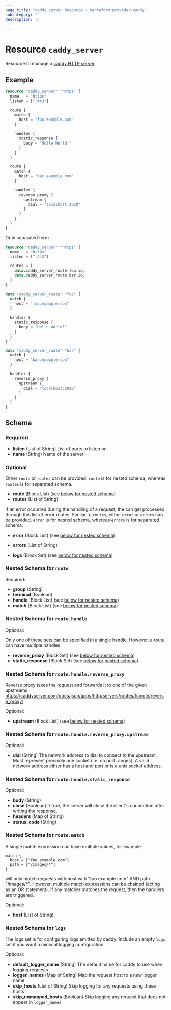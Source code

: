 ```yaml
---
page_title: "caddy_server Resource - terraform-provider-caddy"
subcategory: ""
description: |-
  
---
```


# Resource `caddy_server`

Resource to manage a [caddy HTTP server](https://caddyserver.com/docs/json/apps/http/servers/).

## Example

```tf
resource "caddy_server" "https" {
  name   = "https"
  listen = [":443"]

  route {
    match {
      host = "foo.example.com"
    }

    handler {
      static_response {
        body = "Hello World!"
      }
    }
  }

  route {
    match {
      host = "bar.example.com"
    }

    handler {
      reverse_proxy {
        upstream {
          dial = "localhost:2020"
        }
      }
    }
  }
}
```

Or in separated form


```tf
resource "caddy_server" "https" {
  name   = "https"
  listen = [":443"]

  routes = [
    data.caddy_server_route.foo.id,
    data.caddy_server_route.bar.id,
  ]
}

data "caddy_server_route" "foo" {
  match {
    host = "foo.example.com"
  }

  handler {
    static_response {
      body = "Hello World!"
    }
  }
}

data "caddy_server_route" "bar" {
  match {
    host = "bar.example.com"
  }

  handler {
    reverse_proxy {
      upstream {
        dial = "localhost:2020"
      }
    }
  }
}
```

## Schema

### Required

- **listen** (List of String) List of ports to listen on
- **name** (String) Name of the server

### Optional

Either `route` or `routes` can be provided. `route` is for nested schema, whereas `routes` is for separated schema.

- **route** (Block List) (see [below for nested schema](#nestedblock--route))
- **routes** (List of String)

If an error occurred during the handling of a request, the can get processed through this list of error routes. Similar to `routes`,
either `error` or `errors` can be provided. `error` is for nested schema, whereas `errors` is for separated schema.

- **error** (Block List) (see [below for nested schema](#nestedblock--route))
- **errors** (List of String)

- **logs** (Block Set) (see [below for nested schema](#nestedblock--logs))

<a id="nestedblock--route"></a>
### Nested Schema for `route`

Required:

- **group** (String)
- **terminal** (Boolean)
- **handle** (Block List) (see [below for nested schema](#nestedblock--route--handle))
- **match** (Block List) (see [below for nested schema](#nestedblock--route--match))

<a id="nestedblock--route--handle"></a>
### Nested Schema for `route.handle`

Optional:

Only one of these sets can be specified in a single handle. However, a route can have multiple handles

- **reverse_proxy** (Block Set) (see [below for nested schema](#nestedblock--route--handle--reverse_proxy))
- **static_response** (Block Set) (see [below for nested schema](#nestedblock--route--handle--static_response))

<a id="nestedblock--route--handle--reverse_proxy"></a>
### Nested Schema for `route.handle.reverse_proxy`

Reverse proxy takes the request and forwards it to one of the given upstreams.
https://caddyserver.com/docs/json/apps/http/servers/routes/handle/reverse_proxy/

Optional:

- **upstream** (Block List) (see [below for nested schema](#nestedblock--route--handle--reverse_proxy--upstream))

<a id="nestedblock--route--handle--reverse_proxy--upstream"></a>
### Nested Schema for `route.handle.reverse_proxy.upstream`

Optional:

- **dial** (String) The network address to dial to connect to the upstream. Must represent precisely one socket (i.e. no port ranges). A valid network address either has a host and port or is a unix socket address.


<a id="nestedblock--route--route--handle--static_response"></a>
### Nested Schema for `route.handle.static_response`

Optional:

- **body** (String)
- **close** (Boolean) If true, the server will close the client's connection after writing the response.
- **headers** (Map of String)
- **status_code** (String)



<a id="nestedblock--route--match"></a>
### Nested Schema for `route.match`

A single match expression can have multiple values, for example

```
match {
  host = ["foo.example.com"]
  path = ["/images/*"]
}
```

will only match requests with host with "foo.example.com" AND path "/images/*".
However, multiple match expressions can be chained (acting as an OR statement).
If any matcher matches the request, then the handlers are triggered.

Optional:

- **host** (List of String)



<a id="nestedblock--logs"></a>
### Nested Schema for `logs`

The logs set is for configuring logs emitted by caddy. Include an empty `logs` set if you want a minimal logging configuration

Optional:

- **default_logger_name** (String) The default name for caddy to use when logging requests
- **logger_names** (Map of String) Map the request host to a new logger name
- **skip_hosts** (List of String) Skip logging for any requests using these hosts
- **skip_unmapped_hosts** (Boolean) Skip logging any request that does not appear in `logger_names`
